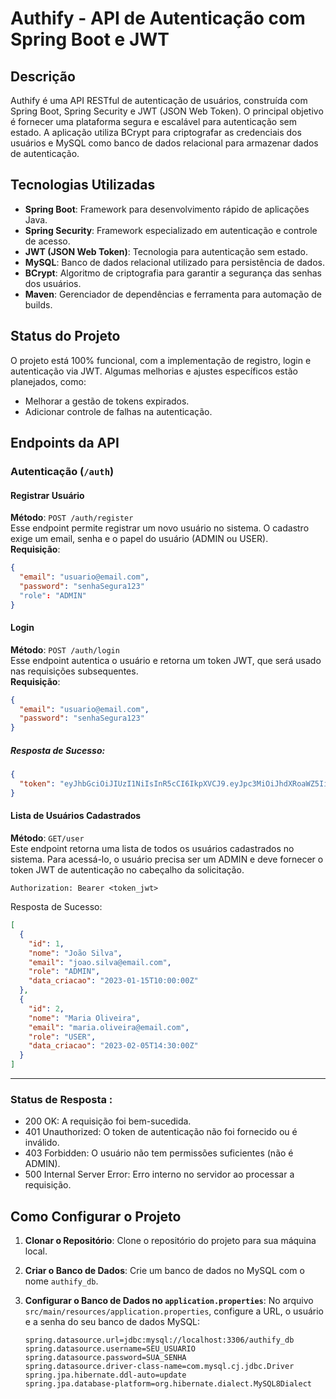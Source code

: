# Authify - API de Autenticação com Spring Boot e JWT

## Descrição
Authify é uma API RESTful de autenticação de usuários, construída com Spring Boot, Spring Security e JWT (JSON Web Token). O principal objetivo é fornecer uma plataforma segura e escalável para autenticação sem estado. A aplicação utiliza BCrypt para criptografar as credenciais dos usuários e MySQL como banco de dados relacional para armazenar dados de autenticação.

## Tecnologias Utilizadas
- **Spring Boot**: Framework para desenvolvimento rápido de aplicações Java.
- **Spring Security**: Framework especializado em autenticação e controle de acesso.
- **JWT (JSON Web Token)**: Tecnologia para autenticação sem estado.
- **MySQL**: Banco de dados relacional utilizado para persistência de dados.
- **BCrypt**: Algoritmo de criptografia para garantir a segurança das senhas dos usuários.
- **Maven**: Gerenciador de dependências e ferramenta para automação de builds.

## Status do Projeto
O projeto está 100% funcional, com a implementação de registro, login e autenticação via JWT. Algumas melhorias e ajustes específicos estão planejados, como:

- Melhorar a gestão de tokens expirados.
- Adicionar controle de falhas na autenticação.

## Endpoints da API

### Autenticação (`/auth`)
#### Registrar Usuário  
**Método**: `POST /auth/register`  
Esse endpoint permite registrar um novo usuário no sistema. O cadastro exige um email, senha e o papel do usuário (ADMIN ou USER).  
**Requisição**:
```json
{    
  "email": "usuario@email.com",  
  "password": "senhaSegura123"
  "role": "ADMIN"
}
```
#### Login 
**Método**: `POST /auth/login`  
Esse endpoint autentica o usuário e retorna um token JWT, que será usado nas requisições subsequentes.  
**Requisição**:
```json
{    
  "email": "usuario@email.com",  
  "password": "senhaSegura123"  
}
```
##### Resposta de Sucesso:
```json
{    
  "token": "eyJhbGciOiJIUzI1NiIsInR5cCI6IkpXVCJ9.eyJpc3MiOiJhdXRoaWZ5Iiwic3ViIjoidXN1YXJpb0BlbWFpbC5jb20iLCJleHAiOjE3NDE5MzExNzV9.AWWgewOs0-2kO_I01g4nyEk84sUbduDVNICEcdCaoC8"
}
```

#### Lista de Usuários Cadastrados
**Método**: `GET/user`  
Este endpoint retorna uma lista de todos os usuários cadastrados no sistema. Para acessá-lo, o usuário precisa ser um ADMIN e deve fornecer o token JWT de autenticação no cabeçalho da solicitação.  
```
Authorization: Bearer <token_jwt>
```
Resposta de Sucesso:  
```json
[
  {
    "id": 1,
    "nome": "João Silva",
    "email": "joao.silva@email.com",
    "role": "ADMIN",
    "data_criacao": "2023-01-15T10:00:00Z"
  },
  {
    "id": 2,
    "nome": "Maria Oliveira",
    "email": "maria.oliveira@email.com",
    "role": "USER",
    "data_criacao": "2023-02-05T14:30:00Z"
  }
]
```

---

### Status de Resposta :
- 200 OK: A requisição foi bem-sucedida.
- 401 Unauthorized: O token de autenticação não foi fornecido ou é inválido.
- 403 Forbidden: O usuário não tem permissões suficientes (não é ADMIN).
- 500 Internal Server Error: Erro interno no servidor ao processar a requisição.

## Como Configurar o Projeto

1. **Clonar o Repositório**: 
   Clone o repositório do projeto para sua máquina local.

2. **Criar o Banco de Dados**:
   Crie um banco de dados no MySQL com o nome `authify_db`.

3. **Configurar o Banco de Dados no `application.properties`**:
   No arquivo `src/main/resources/application.properties`, configure a URL, o usuário e a senha do seu banco de dados MySQL:
   ```properties
   spring.datasource.url=jdbc:mysql://localhost:3306/authify_db
   spring.datasource.username=SEU_USUARIO
   spring.datasource.password=SUA_SENHA
   spring.datasource.driver-class-name=com.mysql.cj.jdbc.Driver
   spring.jpa.hibernate.ddl-auto=update
   spring.jpa.database-platform=org.hibernate.dialect.MySQL8Dialect

